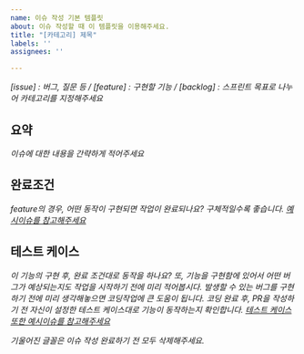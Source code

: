 ```yaml
---
name: 이슈 작성 기본 템플릿
about: 이슈 작성할 때 이 템플릿을 이용해주세요.
title: "[카테고리] 제목"
labels: ''
assignees: ''

---
```


_[issue] : 버그, 질문 등 /  [feature] : 구현할 기능 /  [backlog] : 스프린트 목표로 나누어 카테고리를 지정해주세요_

## 요약
_이슈에 대한 내용을 간략하게 적어주세요_

## 완료조건
_feature의 경우, 어떤 동작이 구현되면 작업이 완료되나요? 구체적일수록 좋습니다._
_[예시이슈를 참고해주세요](https://github.com/EasyAndBeauty/DailyReceipt-FE-WEB/issues/98)_

## 테스트 케이스
_이 기능의 구현 후, 완료 조건대로 동작을 하나요? 또, 기능을 구현함에 있어서 어떤 버그가 예상되는지도 작업을 시작하기 전에 미리 적어봅시다. 발생할 수 있는 버그를 구현하기 전에 미리 생각해놓으면 코딩작업에 큰 도움이 됩니다. 코딩 완료 후, PR을 작성하기 전 자신이 설정한 테스트 케이스대로 기능이 동작하는지 확인합니다._
_[테스트 케이스 또한 예시이슈를 참고해주세요](https://github.com/EasyAndBeauty/DailyReceipt-FE-WEB/issues/98)_


_기울어진 글꼴은 이슈 작성 완료하기 전 모두 삭제해주세요._
